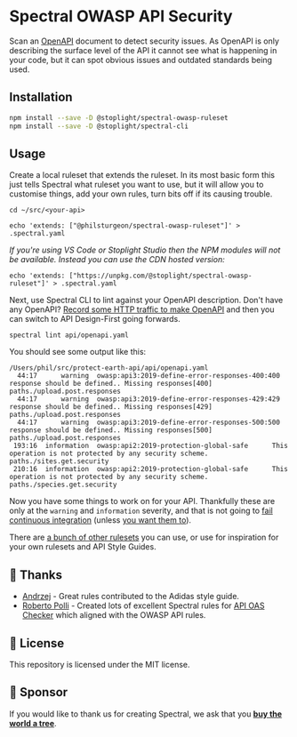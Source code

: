 # Spectral OWASP API Security

Scan an [OpenAPI](https://spec.openapis.org/oas/v3.1.0) document to detect security issues. As OpenAPI is only describing the surface level of the API it cannot see what is happening in your code, but it can spot obvious issues and outdated standards being used.

## Installation

``` bash
npm install --save -D @stoplight/spectral-owasp-ruleset
npm install --save -D @stoplight/spectral-cli
```

## Usage


Create a local ruleset that extends the ruleset. In its most basic form this just tells Spectral what ruleset you want to use, but it will allow you to customise things, add your own rules, turn bits off if its causing trouble.

```
cd ~/src/<your-api>

echo 'extends: ["@philsturgeon/spectral-owasp-ruleset"]' > .spectral.yaml
```

_If you're using VS Code or Stoplight Studio then the NPM modules will not be available. Instead you can use the CDN hosted version:_

```
echo 'extends: ["https://unpkg.com/@stoplight/spectral-owasp-ruleset"]' > .spectral.yaml
```

Next, use Spectral CLI to lint against your OpenAPI description. Don't have any OpenAPI? [Record some HTTP traffic to make OpenAPI](https://apisyouwonthate.com/blog/creating-openapi-from-http-traffic) and then you can switch to API Design-First going forwards.

```
spectral lint api/openapi.yaml
```

You should see some output like this:

```
/Users/phil/src/protect-earth-api/api/openapi.yaml
  44:17      warning  owasp:api3:2019-define-error-responses-400:400 response should be defined.. Missing responses[400]  paths./upload.post.responses
  44:17      warning  owasp:api3:2019-define-error-responses-429:429 response should be defined.. Missing responses[429]  paths./upload.post.responses
  44:17      warning  owasp:api3:2019-define-error-responses-500:500 response should be defined.. Missing responses[500]  paths./upload.post.responses
 193:16  information  owasp:api2:2019-protection-global-safe      This operation is not protected by any security scheme.  paths./sites.get.security
 210:16  information  owasp:api2:2019-protection-global-safe      This operation is not protected by any security scheme.  paths./species.get.security
```

Now you have some things to work on for your API. Thankfully these are only at the `warning` and `information` severity, and that is not going to [fail continuous integration](https://meta.stoplight.io/docs/spectral/ZG9jOjExNTMyOTAx-continuous-integration) (unless [you want them to](https://meta.stoplight.io/docs/spectral/ZG9jOjI1MTg1-spectral-cli#error-results)).

There are [a bunch of other rulesets](https://github.com/stoplightio/spectral-rulesets) you can use, or use for inspiration for your own rulesets and API Style Guides.

## 🎉 Thanks

- [Andrzej](https://github.com/jerzyn) - Great rules contributed to the Adidas style guide.
- [Roberto Polli](https://github.com/ioggstream) - Created lots of excellent Spectral rules for [API OAS Checker](https://github.com/italia/api-oas-checker/) which aligned with the OWASP API rules.

## 📜 License

This repository is licensed under the MIT license.

## 🌲 Sponsor 

If you would like to thank us for creating Spectral, we ask that you [**buy the world a tree**][stoplight_forest].

[stoplight_forest]: https://ecologi.com/stoplightinc
